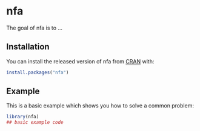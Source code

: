 
# nfa

<!-- badges: start -->
<!-- badges: end -->

The goal of nfa is to ...

## Installation

You can install the released version of nfa from [CRAN](https://CRAN.R-project.org) with:

``` r
install.packages("nfa")
```

## Example

This is a basic example which shows you how to solve a common problem:

``` r
library(nfa)
## basic example code
```

